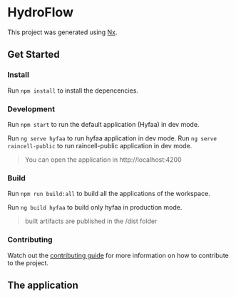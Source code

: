 # HydroFlow

This project was generated using [Nx](https://nx.dev).

## Get Started

### Install

Run `npm install` to install the depencencies.

### Development

Run `npm start` to run the default application (Hyfaa) in dev mode.

Run `ng serve hyfaa` to run hyfaa application in dev mode.
Run `ng serve raincell-public` to run raincell-public application in dev mode.

> You can open the application in http://localhost:4200

### Build

Run `npm run build:all` to build all the applications of the workspace.

Run `ng build hyfaa` to build only hyfaa in production mode.

> built artifacts are published in the /dist folder

### Contributing

Watch out the [contributing guide](./CONTRIBUTING.md) for more information on
how to contribute to the project.

## The application
